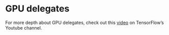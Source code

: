 # GPU delegates

For more depth about GPU delegates, check out this [video](https://www.youtube.com/watch?v=QSbAUxWfxQw) on TensorFlow’s Youtube channel. 